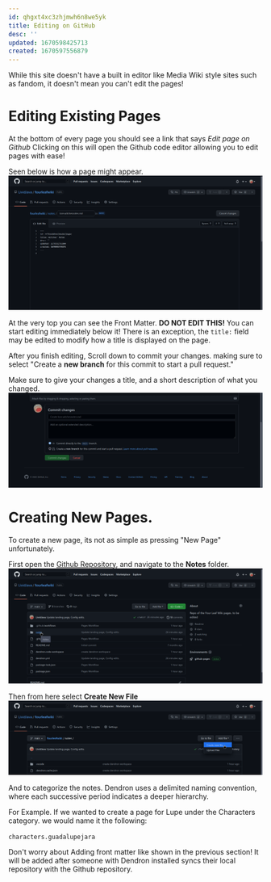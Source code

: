 ```yaml
---
id: qhgxt4xc3zhjmwh6n8we5yk
title: Editing on GitHub
desc: ''
updated: 1670598425713
created: 1670597556879
---
```

While this site doesn't have a built in editor like Media Wiki style sites such as fandom, it doesn't mean you can't edit the pages!

# Editing Existing Pages
At the bottom of every page you should see a link that says *Edit page on Github* Clicking on this will open the Github code editor allowing you to edit pages with ease!

Seen below is how a page might appear.
![](/assets/images/2022-12-09-09-55-11.png)

At the very top you can see the Front Matter. **DO NOT EDIT THIS!** You can start editing immediately below it! There is an exception, the `title:` field may be edited to modify how a title is displayed on the page.

After you finish editing, Scroll down to commit your changes. making sure to select "Create a **new branch** for this commit to start a pull request."

Make sure to give your changes a title, and a short description of what you changed.
![](/assets/images/2022-12-09-09-58-34.png)

# Creating New Pages.
To create a new page, its not as simple as pressing "New Page" unfortunately.

First open the [Github Repository](https://github.com/LividJava/fourleafwiki), and navigate to the **Notes** folder.
![](/assets/images/2022-12-09-10-01-25.png)

Then from here select **Create New File**
![](/assets/images/2022-12-09-10-02-28.png)

And to categorize the notes. Dendron uses a delimited naming convention, where each successive period indicates a deeper hierarchy.

For Example. If we wanted to create a page for Lupe under the Characters category. we would name it the following:

`characters.guadalupejara`

Don't worry about Adding front matter like shown in the previous section! It will be added after someone with Dendron installed syncs their local repository with the Github repository.